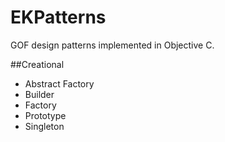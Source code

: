 EKPatterns
==========

GOF design patterns implemented in Objective C.

##Creational
- Abstract Factory
- Builder
- Factory   
- Prototype
- Singleton


